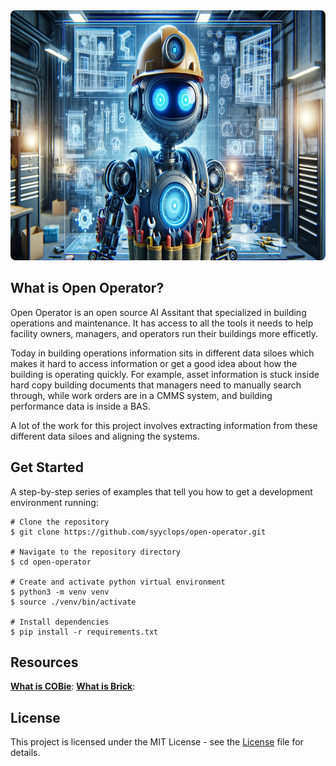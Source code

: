 <div align="center">
  <img height="400" src="./docs/images/Futuristic%20Robot%20HVAC.png" style="border-radius: 8px;"/>
</div>

## What is Open Operator?

Open Operator is an open source AI Assitant that specialized in building operations and maintenance. It has access to all the tools it needs to help facility owners, managers, and operators run their buildings more efficetly.

Today in building operations information sits in different data siloes which makes it hard to access information or get a good idea about how the building is operating quickly. For example, asset information is stuck inside hard copy building documents that managers need to manually search through, while work orders are in a CMMS system, and building performance data is inside a BAS.

A lot of the work for this project involves extracting information from these different data siloes and aligning the systems.

## Get Started

A step-by-step series of examples that tell you how to get a development environment running:

```
# Clone the repository
$ git clone https://github.com/syyclops/open-operator.git

# Navigate to the repository directory
$ cd open-operator

# Create and activate python virtual environment
$ python3 -m venv venv
$ source ./venv/bin/activate

# Install dependencies
$ pip install -r requirements.txt
```

## Resources

**[What is COBie](https://www.thenbs.com/knowledge/what-is-cobie)**:
**[What is Brick](https://brickschema.org/)**:

## License

This project is licensed under the MIT License - see the [License](./LICENSE) file for details.
